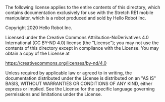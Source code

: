 The following license applies to the entire contents of this directory, which contains documentation exclusively for use with the Stretch RE1 mobile manipulator, which is a robot produced and sold by Hello Robot Inc.

Copyright 2020 Hello Robot Inc.

Licensed under the Creative Commons Attribution-NoDerivatives 4.0 International (CC BY-ND 4.0) license (the "License"); you may not use the contents of this directory except in compliance with the License. You may obtain a copy of the License at

https://creativecommons.org/licenses/by-nd/4.0

Unless required by applicable law or agreed to in writing, the documentation distributed under the License is distributed on an "AS IS" BASIS, WITHOUT WARRANTIES OR CONDITIONS OF ANY KIND, either express or implied. See the License for the specific language governing permissions and limitations under the License.
